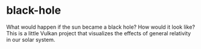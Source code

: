 # black-hole
What would happen if the sun became a black hole? How would it look like? This is a little Vulkan project that visualizes the effects of general relativity in our solar system.
